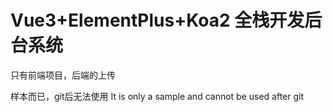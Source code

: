 # Vue3+ElementPlus+Koa2 全栈开发后台系统

只有前端项目，后端的上传

样本而已，git后无法使用
It is only a sample and cannot be used after git